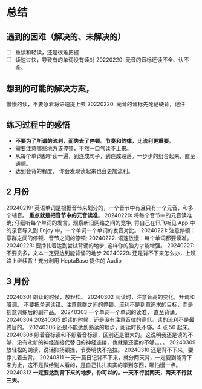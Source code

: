 # 总结

## 遇到的困难（解决的、未解决的）

- [ ] 重读和轻读，还是很难把握
- [ ] 读速过快，导致有的单词没有读对
      20220220: 元音的音标还读不全、认不全。

## 想到的可能的解决方案，

慢慢的读，不要急着将语速提上去
20220220: 元音的音标先死记硬背，记住

## 练习过程中的感悟

- **不要为了所谓的流利，而失去了停顿。节奏和韵律，比流利更重要。**
- 需要注意哪些地方该停顿，不然一口气读不上来。
- 从每个单词都听读一遍，到连成句子，到连成段落。一步步的组合起来，直至通顺。
- 达到会背的程度， 你会发现读起来也会更加流利。

## 2 月份

20240219:
英语单词是根据音节来划分的，一个音节中有且只有一个元音，和多个辅音。
**重点就是把音节中的元音读准**。
20240220:
将每个音节中的元音读准确;
仔细听每个单词的发言，观察新旧网络之间的竞争;
将自己在讯飞听见 App 中的录音导入到 Enjoy 中，一个单词一个单词的发音对比。
20240221:
注意停顿：意群之间的停顿、音节之间的停顿;
20240222:
语速放慢：每个单词都要读准。
20240223:
要挣扎着达到尝试背诵的地步, 这样你的脑力才能增强。
20240227:
不要贪多，文本一定要达到能背诵的地步
20240229:
还是背不下来怎么办，上班路上继续背！充分利用 HeptaBase 提供的 Audio

## 3 月份

20240301 朗读的时候，放轻松。
20240302 阅读时，注意音高的变化，升调和降调。 不要把单词读错。注意意群之间的停顿。流利不是刻意追求的目标，而是刻意训练后的副产品。
20240303 一个单词一个单词的读准， 直至背诵。
20240304
20240305 朗读的时候，还是没有注意音律的高低。读的流利不是最终目的。
20240306 还是不能达到熟读的地步，阅读时长不够。4 点 50 起床。
20240308 照着音标读和不照着音标读，区别还是很大的。这说明我还是读的不够，没有永新的神经连接代替旧的神经连接，也就是还读的不够。。。。
20240309 放轻松的朗读，说话抑扬顿挫，节奏明快不拖拉。
20240310 还是背不下来，要挣扎着去背。
20240311 一天一篇日记背不下来，就分两天背，一定要到能背下来为止，这不是做给别人看的，是自己扎扎实实的学到东西，哪怕慢一点。
20240312 **一定要达到背下来的地步，你可以的。一天不行就两天，两天不行就三天。**
